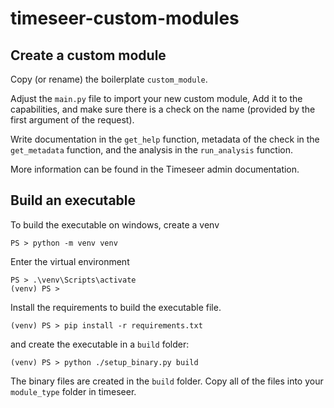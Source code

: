 # timeseer-custom-modules

## Create a custom module

Copy (or rename) the boilerplate `custom_module`.

Adjust the `main.py` file to import your new custom module,
Add it to the capabilities,
and make sure there is a check on the name (provided by the first argument of the request).

Write documentation in the `get_help` function, 
metadata of the check in the `get_metadata` function,
and the analysis in the `run_analysis` function.

More information can be found in the Timeseer admin documentation.

## Build an executable

To build the executable on windows,
create a venv
```
PS > python -m venv venv
```

Enter the virtual environment
```
PS > .\venv\Scripts\activate
(venv) PS >
```

Install the requirements to build the executable file.
```
(venv) PS > pip install -r requirements.txt
```

and create the executable in a `build` folder:
```
(venv) PS > python ./setup_binary.py build
```

The binary files are created in the `build` folder.
Copy all of the files into your `module_type` folder in timeseer.